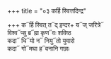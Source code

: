+++
title = "०३ कर्हि स्वित्तदिन्द्र"

+++
क᳓र्हि स्वित् त᳓द् इन्दर+ य᳓ज् जरित्रे᳓  
विश्व᳓प्सु ब्र᳓ह्म कृण᳓वः शविष्ठ  
कदा᳓ धि᳓यो न᳓ नियु᳓तो युवासे  
कदा᳓ गो᳓मघा ह᳓वनानि गछाः